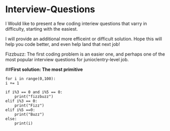 # Interview-Questions
I Would like to present a few coding interiew questions that varry in difficulty, 
starting with the easiest.

I will provide an additional more efficeint or difficult solution. 
Hope this will help you code better, and even help land that next job! 

Fizzbuzz:
The first coding problem is an easier one, 
and perhaps one of the most popular interview questions for junior/entry-level job.

##**First solution: The most primitive**


    for i in range(0,100):
    i += 1
    
    if i%3 == 0 and i%5 == 0:
        print("fizzbuzz")
    elif i%3 == 0:
        print("Fizz")
    elif i%5 ==0:
        print("Buzz")
    else:
        print(i)

